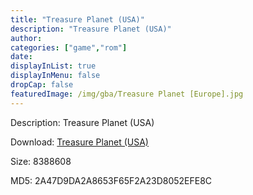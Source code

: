 ```yaml
---
title: "Treasure Planet (USA)"
description: "Treasure Planet (USA)"
author: 
categories: ["game","rom"]
date: 
displayInList: true
displayInMenu: false
dropCap: false
featuredImage: /img/gba/Treasure Planet [Europe].jpg
---
```


Description: Treasure Planet (USA)

Download: <a style="text-decoration:underline;" href="https://mega.nz/#!fSoSTYYL!m7sMLfh7Hw5yo-ObubxkdLD14OvKiCQ6144vgQ411ao" target = "_blank" rel = "nofollow" > Treasure Planet (USA)</a>

Size: 8388608

MD5: 2A47D9DA2A8653F65F2A23D8052EFE8C

